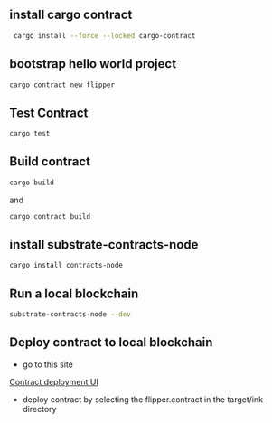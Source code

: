 ## install cargo contract
```bash
 cargo install --force --locked cargo-contract
```

## bootstrap hello world project
```bash
cargo contract new flipper
```

## Test Contract
```bash
cargo test  
```

## Build contract
```bash
cargo build 
```
and
```bash
cargo contract build 
```

## install substrate-contracts-node
```bash
cargo install contracts-node
```

## Run a local blockchain
```bash
substrate-contracts-node --dev
```



## Deploy contract to local blockchain
- go to this site 

[Contract deployment UI](https://contracts-ui.substrate.io/)

- deploy contract by selecting the flipper.contract in the 
target/ink directory 

